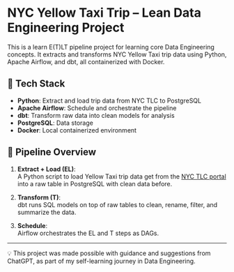 # NYC Yellow Taxi Trip – Lean Data Engineering Project

This is a learn E(T)LT pipeline project for learning core Data Engineering concepts. It extracts and transforms NYC Yellow Taxi trip data using Python, Apache Airflow, and dbt, all containerized with Docker.

## 🔧 Tech Stack

- **Python**: Extract and load trip data from NYC TLC to PostgreSQL
- **Apache Airflow**: Schedule and orchestrate the pipeline
- **dbt**: Transform raw data into clean models for analysis
- **PostgreSQL**: Data storage
- **Docker**: Local containerized environment

## 📌 Pipeline Overview

1. **Extract + Load (EL)**:  
   A Python script to load Yellow Taxi trip data get from the [NYC TLC portal](https://www.nyc.gov/site/tlc/about/tlc-trip-record-data.page) into a raw table in PostgreSQL with clean data before.

2. **Transform (T)**:  
   dbt runs SQL models on top of raw tables to clean, rename, filter, and summarize the data.

3. **Schedule**:  
   Airflow orchestrates the EL and T steps as DAGs.

---

💡 This project was made possible with guidance and suggestions from ChatGPT, as part of my self-learning journey in Data Engineering.
